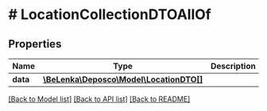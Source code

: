 # # LocationCollectionDTOAllOf

## Properties

Name | Type | Description | Notes
------------ | ------------- | ------------- | -------------
**data** | [**\BeLenka\Deposco\Model\LocationDTO[]**](LocationDTO.md) |  | [optional]

[[Back to Model list]](../../README.md#models) [[Back to API list]](../../README.md#endpoints) [[Back to README]](../../README.md)
